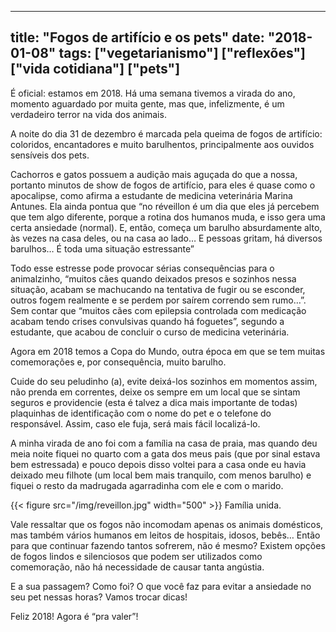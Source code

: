 ---
title: "Fogos de artifício e os pets"
date: "2018-01-08"
tags: ["vegetarianismo"] ["reflexões"] ["vida cotidiana"] ["pets"]
--

É oficial: estamos em 2018. Há uma semana tivemos a virada do ano, momento aguardado por muita gente, mas que, infelizmente, é um verdadeiro terror na vida dos animais.  

A noite do dia 31 de dezembro é marcada pela queima de fogos de artifício: coloridos, encantadores e muito barulhentos, principalmente aos ouvidos sensíveis dos pets.

Cachorros e gatos possuem a audição mais aguçada do que a nossa, portanto minutos de show de fogos de artifício, para eles é quase como o apocalipse, como afirma a estudante de medicina veterinária Marina Antunes. Ela ainda pontua que “no réveillon é um dia que eles já percebem que tem algo diferente, porque a rotina dos humanos muda, e isso gera uma certa ansiedade (normal). E, então, começa um barulho absurdamente alto, às vezes na casa deles, ou na casa ao lado… E pessoas gritam, há diversos barulhos… É toda uma situação estressante”

Todo esse estresse pode provocar sérias consequências para o animalzinho, “muitos cães quando deixados presos e sozinhos nessa situação, acabam se machucando na tentativa de fugir ou se esconder, outros fogem realmente e se perdem por saírem correndo sem rumo…”. Sem contar que “muitos cães com epilepsia controlada com medicação acabam tendo crises convulsivas quando há foguetes”, segundo a estudante, que acabou de concluir o curso de medicina veterinária.

Agora em 2018 temos a Copa do Mundo, outra época em que se tem muitas comemorações e, por consequência, muito barulho.

Cuide do seu peludinho (a), evite deixá-los sozinhos em momentos assim, não prenda em correntes, deixe os sempre em um local que se sintam seguros e providencie (esta é talvez a dica mais importante de todas) plaquinhas de identificação com o nome do pet e o telefone do responsável. Assim, caso ele fuja, será mais fácil localizá-lo.

A minha virada de ano foi com a família na casa de praia, mas quando deu meia noite fiquei no quarto com a gata dos meus pais (que por sinal estava bem estressada) e pouco depois disso voltei para a casa onde eu havia deixado meu filhote (um local bem mais tranquilo, com menos barulho) e fiquei o resto da madrugada agarradinha com ele e com o marido.

{{< figure src="/img/reveillon.jpg" width="500" >}}
Família unida.

Vale ressaltar que os fogos não incomodam apenas os animais domésticos, mas também vários humanos em leitos de hospitais, idosos, bebês… Então para que continuar fazendo tantos sofrerem, não é mesmo? Existem opções de fogos lindos e silenciosos que podem ser utilizados como comemoração, não há necessidade de causar tanta angústia.

E a sua passagem? Como foi? O que você faz para evitar a ansiedade no seu pet nessas horas? Vamos trocar dicas!

Feliz 2018! Agora é “pra valer”!
